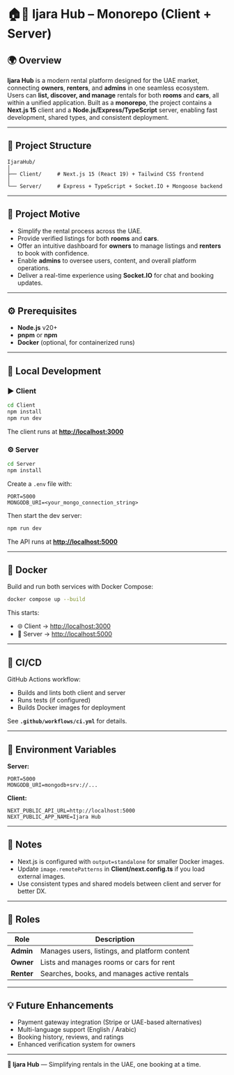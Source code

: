 # 🏠🚗 Ijara Hub – Monorepo (Client + Server)

## 🌍 Overview

**Ijara Hub** is a modern rental platform designed for the UAE market, connecting **owners**, **renters**, and **admins** in one seamless ecosystem.
Users can **list, discover, and manage** rentals for both **rooms** and **cars**, all within a unified application.
Built as a **monorepo**, the project contains a **Next.js 15** client and a **Node.js/Express/TypeScript** server, enabling fast development, shared types, and consistent deployment.

---

## 🧱 Project Structure

```
IjaraHub/
│
├── Client/     # Next.js 15 (React 19) + Tailwind CSS frontend
│
└── Server/     # Express + TypeScript + Socket.IO + Mongoose backend
```

---

## 🎯 Project Motive

* Simplify the rental process across the UAE.
* Provide verified listings for both **rooms** and **cars**.
* Offer an intuitive dashboard for **owners** to manage listings and **renters** to book with confidence.
* Enable **admins** to oversee users, content, and overall platform operations.
* Deliver a real-time experience using **Socket.IO** for chat and booking updates.

---

## ⚙️ Prerequisites

* **Node.js** v20+
* **pnpm** or **npm**
* **Docker** (optional, for containerized runs)

---

## 🧩 Local Development

### ▶️ Client

```bash
cd Client
npm install
npm run dev
```

The client runs at **[http://localhost:3000](http://localhost:3000)**

### ⚙️ Server

```bash
cd Server
npm install
```

Create a `.env` file with:

```
PORT=5000
MONGODB_URI=<your_mongo_connection_string>
```

Then start the dev server:

```bash
npm run dev
```

The API runs at **[http://localhost:5000](http://localhost:5000)**

---

## 🐳 Docker

Build and run both services with Docker Compose:

```bash
docker compose up --build
```

This starts:

* 🌐 Client → [http://localhost:3000](http://localhost:3000)
* 🧠 Server → [http://localhost:5000](http://localhost:5000)

---

## 🔁 CI/CD

GitHub Actions workflow:

* Builds and lints both client and server
* Runs tests (if configured)
* Builds Docker images for deployment

See **`.github/workflows/ci.yml`** for details.

---

## 🔐 Environment Variables

**Server:**

```
PORT=5000
MONGODB_URI=mongodb+srv://...
```

**Client:**

```
NEXT_PUBLIC_API_URL=http://localhost:5000
NEXT_PUBLIC_APP_NAME=Ijara Hub
```

---

## 🦯 Notes

* Next.js is configured with `output=standalone` for smaller Docker images.
* Update `image.remotePatterns` in **Client/next.config.ts** if you load external images.
* Use consistent types and shared models between client and server for better DX.

---

## 👥 Roles

| Role       | Description                                   |
| ---------- | --------------------------------------------- |
| **Admin**  | Manages users, listings, and platform content |
| **Owner**  | Lists and manages rooms or cars for rent      |
| **Renter** | Searches, books, and manages active rentals   |

---

## 💡 Future Enhancements

* Payment gateway integration (Stripe or UAE-based alternatives)
* Multi-language support (English / Arabic)
* Booking history, reviews, and ratings
* Enhanced verification system for owners

---

**🚀 Ijara Hub** — Simplifying rentals in the UAE, one booking at a time.
